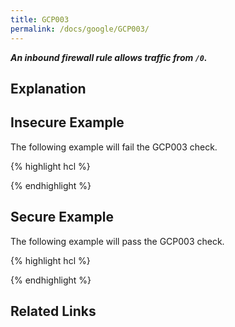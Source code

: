 ```yaml
---
title: GCP003
permalink: /docs/google/GCP003/
---
```


***An inbound firewall rule allows traffic from `/0`.***

## Explanation



## Insecure Example

The following example will fail the GCP003 check.

{% highlight hcl %}

{% endhighlight %}

## Secure Example

The following example will pass the GCP003 check.

{% highlight hcl %}

{% endhighlight %}

## Related Links


